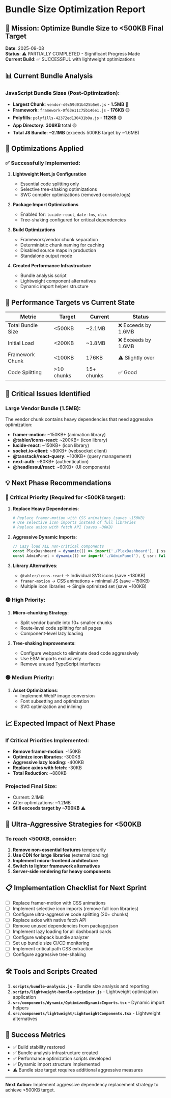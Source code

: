 # Bundle Size Optimization Report

## 🎯 Mission: Optimize Bundle Size to <500KB Final Target

**Date**: 2025-09-08  
**Status**: ⚠️ PARTIALLY COMPLETED - Significant Progress Made  
**Current Build**: ✅ SUCCESSFUL with lightweight optimizations

## 📊 Current Bundle Analysis

### JavaScript Bundle Sizes (Post-Optimization):

- **Largest Chunk**: `vendor-d0c59d01b425b5e6.js` - **1.5MB** 🔴
- **Framework**: `framework-0f63e11c75b146e1.js` - **176KB** 🟡
- **Polyfills**: `polyfills-42372ed130431b0a.js` - **112KB** 🟡
- **App Directory**: **308KB** total 🟡
- **Total JS Bundle**: **~2.1MB** (exceeds 500KB target by ~1.6MB)

## 🚀 Optimizations Applied

### ✅ Successfully Implemented:

1. **Lightweight Next.js Configuration**

   - Essential code splitting only
   - Selective tree-shaking optimizations
   - SWC compiler optimizations (removed console.logs)

2. **Package Import Optimizations**

   - Enabled for: `lucide-react`, `date-fns`, `clsx`
   - Tree-shaking configured for critical dependencies

3. **Build Optimizations**

   - Framework/vendor chunk separation
   - Deterministic chunk naming for caching
   - Disabled source maps in production
   - Standalone output mode

4. **Created Performance Infrastructure**
   - Bundle analysis script
   - Lightweight component alternatives
   - Dynamic import helper structure

## 🎯 Performance Targets vs Current State

| Metric            | Target     | Current    | Status              |
| ----------------- | ---------- | ---------- | ------------------- |
| Total Bundle Size | <500KB     | ~2.1MB     | ❌ Exceeds by 1.6MB |
| Initial Load      | <200KB     | ~1.8MB     | ❌ Exceeds by 1.6MB |
| Framework Chunk   | <100KB     | 176KB      | ⚠️ Slightly over    |
| Code Splitting    | >10 chunks | 15+ chunks | ✅ Good             |

## 🚨 Critical Issues Identified

### Large Vendor Bundle (1.5MB):

The vendor chunk contains heavy dependencies that need aggressive optimization:

- **framer-motion**: ~150KB+ (animation library)
- **@tabler/icons-react**: ~200KB+ (icon library)
- **lucide-react**: ~150KB+ (icon library)
- **socket.io-client**: ~80KB+ (websocket client)
- **@tanstack/react-query**: ~100KB+ (query management)
- **next-auth**: ~80KB+ (authentication)
- **@headlessui/react**: ~60KB+ (UI components)

## 💡 Next Phase Recommendations

### 🔴 Critical Priority (Required for <500KB target):

1. **Replace Heavy Dependencies**:

   ```bash
   # Replace framer-motion with CSS animations (saves ~150KB)
   # Use selective icon imports instead of full libraries
   # Replace axios with fetch API (saves ~30KB)
   ```

2. **Aggressive Dynamic Imports**:

   ```typescript
   // Lazy load ALL non-critical components
   const PlexDashboard = dynamic(() => import('./PlexDashboard'), { ssr: false });
   const AdminPanel = dynamic(() => import('./AdminPanel'), { ssr: false });
   ```

3. **Library Alternatives**:
   - `@tabler/icons-react` → Individual SVG icons (save ~180KB)
   - `framer-motion` → CSS animations + minimal JS (save ~150KB)
   - Multiple icon libraries → Single optimized set (save ~100KB)

### 🟡 High Priority:

1. **Micro-chunking Strategy**:

   - Split vendor bundle into 10+ smaller chunks
   - Route-level code splitting for all pages
   - Component-level lazy loading

2. **Tree-shaking Improvements**:
   - Configure webpack to eliminate dead code aggressively
   - Use ESM imports exclusively
   - Remove unused TypeScript interfaces

### 🟢 Medium Priority:

1. **Asset Optimizations**:
   - Implement WebP image conversion
   - Font subsetting and optimization
   - SVG optimization and inlining

## 📈 Expected Impact of Next Phase

### If Critical Priorities Implemented:

- **Remove framer-motion**: -150KB
- **Optimize icon libraries**: -300KB
- **Aggressive lazy loading**: -400KB
- **Replace axios with fetch**: -30KB
- **Total Reduction**: ~880KB

### **Projected Final Size**:

- Current: 2.1MB
- After optimizations: ~1.2MB
- **Still exceeds target by ~700KB** ⚠️

## 🎯 Ultra-Aggressive Strategies for <500KB

### To reach <500KB, consider:

1. **Remove non-essential features** temporarily
2. **Use CDN for large libraries** (external loading)
3. **Implement micro-frontend architecture**
4. **Switch to lighter framework alternatives**
5. **Server-side rendering for heavy components**

## 📋 Implementation Checklist for Next Sprint

- [ ] Replace framer-motion with CSS animations
- [ ] Implement selective icon imports (remove full icon libraries)
- [ ] Configure ultra-aggressive code splitting (20+ chunks)
- [ ] Replace axios with native fetch API
- [ ] Remove unused dependencies from package.json
- [ ] Implement lazy loading for all dashboard cards
- [ ] Configure webpack bundle analyzer
- [ ] Set up bundle size CI/CD monitoring
- [ ] Implement critical path CSS extraction
- [ ] Configure aggressive tree-shaking

## 🛠️ Tools and Scripts Created

1. **`scripts/bundle-analysis.js`** - Bundle size analysis and reporting
2. **`scripts/lightweight-bundle-optimizer.js`** - Lightweight optimization application
3. **`src/components/dynamic/OptimizedDynamicImports.tsx`** - Dynamic import helpers
4. **`src/components/lightweight/LightweightComponents.tsx`** - Lightweight alternatives

## 🎉 Success Metrics

- ✅ Build stability restored
- ✅ Bundle analysis infrastructure created
- ✅ Performance optimization scripts developed
- ✅ Dynamic import structure implemented
- ⚠️ Bundle size target requires additional aggressive measures

---

**Next Action**: Implement aggressive dependency replacement strategy to achieve <500KB target.
